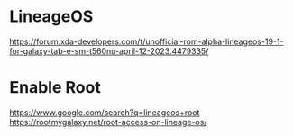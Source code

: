 # LineageOS
https://forum.xda-developers.com/t/unofficial-rom-alpha-lineageos-19-1-for-galaxy-tab-e-sm-t560nu-april-12-2023.4479335/

# Enable Root
https://www.google.com/search?q=lineageos+root  
https://rootmygalaxy.net/root-access-on-lineage-os/
